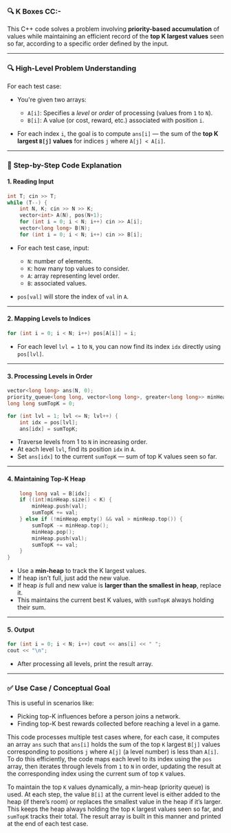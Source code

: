 ### 🔍 K Boxes CC:-


This C++ code solves a problem involving **priority-based accumulation** of values while maintaining an efficient record of the **top K largest values** seen so far, according to a specific order defined by the input.

---

### 🔍 **High-Level Problem Understanding**

For each test case:

* You're given two arrays:

  * `A[i]`: Specifies a *level* or *order* of processing (values from `1` to `N`).
  * `B[i]`: A value (or cost, reward, etc.) associated with position `i`.
* For each index `i`, the goal is to compute `ans[i]` — the sum of the **top K largest `B[j]` values** for indices `j` where `A[j] < A[i]`.

---

### 🧠 **Step-by-Step Code Explanation**

#### 1. **Reading Input**

```cpp
int T; cin >> T;
while (T--) {
    int N, K; cin >> N >> K;
    vector<int> A(N), pos(N+1);
    for (int i = 0; i < N; i++) cin >> A[i];
    vector<long long> B(N);
    for (int i = 0; i < N; i++) cin >> B[i];
```

* For each test case, input:

  * `N`: number of elements.
  * `K`: how many top values to consider.
  * `A`: array representing level order.
  * `B`: associated values.
* `pos[val]` will store the index of `val` in `A`.

---

#### 2. **Mapping Levels to Indices**

```cpp
for (int i = 0; i < N; i++) pos[A[i]] = i;
```

* For each level `lvl = 1` to `N`, you can now find its index `idx` directly using `pos[lvl]`.

---

#### 3. **Processing Levels in Order**

```cpp
vector<long long> ans(N, 0);
priority_queue<long long, vector<long long>, greater<long long>> minHeap;
long long sumTopK = 0;

for (int lvl = 1; lvl <= N; lvl++) {
    int idx = pos[lvl];
    ans[idx] = sumTopK;
```

* Traverse levels from 1 to `N` in increasing order.
* At each level `lvl`, find its position `idx` in `A`.
* Set `ans[idx]` to the current `sumTopK` — sum of top K values seen so far.

---

#### 4. **Maintaining Top-K Heap**

```cpp
    long long val = B[idx];
    if ((int)minHeap.size() < K) {
        minHeap.push(val);
        sumTopK += val;
    } else if (!minHeap.empty() && val > minHeap.top()) {
        sumTopK -= minHeap.top();
        minHeap.pop();
        minHeap.push(val);
        sumTopK += val;
    }
}
```

* Use a **min-heap** to track the K largest values.
* If heap isn't full, just add the new value.
* If heap *is* full and new value is **larger than the smallest in heap**, replace it.
* This maintains the current best K values, with `sumTopK` always holding their sum.

---

#### 5. **Output**

```cpp
for (int i = 0; i < N; i++) cout << ans[i] << " ";
cout << "\n";
```

* After processing all levels, print the result array.

---

### ✅ **Use Case / Conceptual Goal**

This is useful in scenarios like:

* Picking top-K influences before a person joins a network.
* Finding top-K best rewards collected before reaching a level in a game.

This code processes multiple test cases where, for each case, it computes an array `ans` such that `ans[i]` holds the sum of the top `K` largest `B[j]` values corresponding to positions `j` where `A[j]` (a level number) is less than `A[i]`. To do this efficiently, the code maps each level to its index using the `pos` array, then iterates through levels from `1` to `N` in order, updating the result at the corresponding index using the current sum of top `K` values.

To maintain the top `K` values dynamically, a min-heap (priority queue) is used. At each step, the value `B[i]` at the current level is either added to the heap (if there’s room) or replaces the smallest value in the heap if it’s larger. This keeps the heap always holding the top `K` largest values seen so far, and `sumTopK` tracks their total. The result array is built in this manner and printed at the end of each test case.


